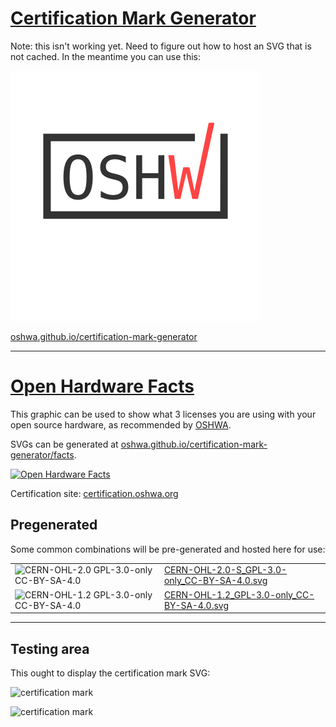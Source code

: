 [Certification Mark Generator](https://oshwa.github.io/certification-mark-generator/)
===

Note: this isn't working yet. Need to figure out how to host an SVG that is not cached. In the meantime you can use this:

![Certification template](premade/certification-template.svg)

[oshwa.github.io/certification-mark-generator](https://oshwa.github.io/certification-mark-generator/)

---

[Open Hardware Facts](https://oshwa.github.io/certification-mark-generator/facts)
===

This graphic can be used to show what 3 licenses you are using with your open source hardware, as recommended by [OSHWA](https://certification.oshwa.org/process.html).

SVGs can be generated at [oshwa.github.io/certification-mark-generator/facts](https://oshwa.github.io/certification-mark-generator/facts).

[ ![Open Hardware Facts](example-facts.svg) ](https://oshwa.github.io/certification-mark-generator/facts)

Certification site: [certification.oshwa.org](http://certification.oshwa.org/)

Pregenerated
--

Some common combinations will be pre-generated and hosted here for use:

| | |
|---|---|
| ![CERN-OHL-2.0 GPL-3.0-only CC-BY-SA-4.0](https://oshwa.github.io/certification-mark-generator/premade/CERN-OHL-2.0-S_GPL-3.0-only_CC-BY-SA-4.0.svg) | [CERN-OHL-2.0-S_GPL-3.0-only_CC-BY-SA-4.0.svg](https://oshwa.github.io/certification-mark-generator/premade/CERN-OHL-2.0-S_GPL-3.0-only_CC-BY-SA-4.0.svg) |
| ![CERN-OHL-1.2 GPL-3.0-only CC-BY-SA-4.0](https://oshwa.github.io/certification-mark-generator/premade/CERN-OHL-1.2_GPL-3.0-only_CC-BY-SA-4.0.svg) | [CERN-OHL-1.2_GPL-3.0-only_CC-BY-SA-4.0.svg](https://oshwa.github.io/certification-mark-generator/premade/CERN-OHL-1.2_GPL-3.0-only_CC-BY-SA-4.0.svg) |




****

## Testing area

This ought to display the certification mark SVG:

![certification mark](https://oshwa.github.io/certification-mark-generator/index.svg#code=US99999)

![certification mark](https://oshwa.github.io/certification-mark-generator/index.svg#code=US12345)

